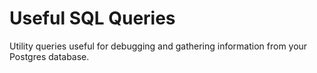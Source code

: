 # Useful SQL Queries

Utility queries useful for debugging and gathering information from your Postgres database.
